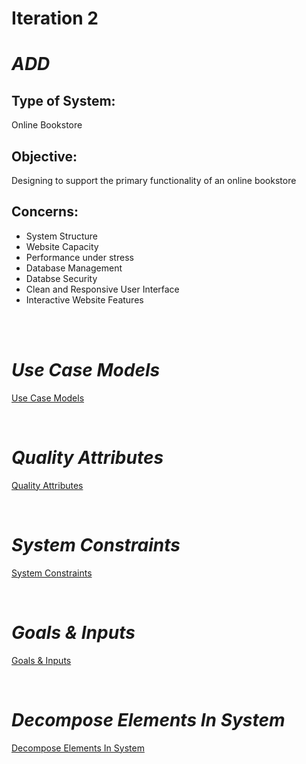 # **Iteration 2**

# *ADD*

<h2>Type of System:</h2>
<p>Online Bookstore</p>


<h2>Objective:</h2>
<p>Designing to support the primary functionality of an online bookstore</p>

<h2>Concerns:</h2>

* System Structure
* Website Capacity
* Performance under stress
* Database Management
* Databse Security
* Clean and Responsive User Interface
* Interactive Website Features

</br>
</br>

# *Use Case Models*

[Use Case Models](https://github.com/two02k/NoveltyBookstoreArchitecture/tree/main/Iteration2/Use%20Case%20Models)

</br>

# *Quality Attributes*

[Quality Attributes](https://github.com/two02k/NoveltyBookstoreArchitecture/tree/main/Iteration2/Quality%20Attributes)

</br>

# *System Constraints*

[System Constraints](https://github.com/two02k/NoveltyBookstoreArchitecture/tree/main/Iteration2/System%20Constraints)

</br>

# *Goals & Inputs*

[Goals & Inputs](https://github.com/two02k/NoveltyBookstoreArchitecture/tree/main/Iteration2/Goals%20%26%20Inputs)

</br>

# *Decompose Elements In System*

[Decompose Elements In System](https://github.com/two02k/NoveltyBookstoreArchitecture/tree/main/Iteration2/Decompose%20Elements%20In%20System)
